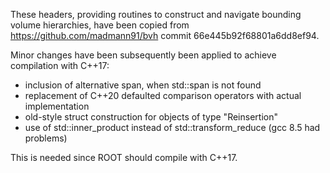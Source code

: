 These headers, providing routines to construct and navigate
bounding volume hierarchies, have been copied from https://github.com/madmann91/bvh
commit 66e445b92f68801a6dd8ef94.


Minor changes have been subsequently been applied to achieve compilation with C++17:

- inclusion of alternative span, when std::span is not found
- replacement of C++20 defaulted comparison operators with actual implementation
- old-style struct construction for objects of type "Reinsertion"
- use of std::inner_product instead of std::transform_reduce (gcc 8.5 had problems)

This is needed since ROOT should compile with C++17.
